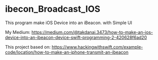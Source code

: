 # ibecon_Broadcast_IOS
This program make iOS Device into an iBeacon. with Simple UI


My Medium:
https://medium.com/@takdanai.3473/how-to-make-an-ios-device-into-an-ibeacon-device-swift-programming-2-420628f6ad20

This project based on:
https://www.hackingwithswift.com/example-code/location/how-to-make-an-iphone-transmit-an-ibeacon



